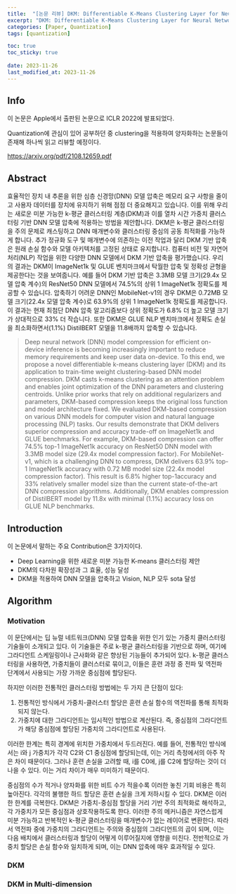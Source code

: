 ```yaml
---
title:  "[논문 리뷰] DKM: Differentiable K-Means Clustering Layer for Neural Network Compression"
excerpt: "DKM: Differentiable K-Means Clustering Layer for Neural Network Compression"
categories: [Paper, Quantization]
tags: [quantization]

toc: true
toc_sticky: true
 
date: 2023-11-26 
last_modified_at: 2023-11-26 
---
```


## Info

이 논문은 Apple에서 출판된 논문으로 ICLR 2022에 발표되었다.

Quantization에 관심이 있어 공부하던 중 clustering을 적용하여 양자화하는 논문들이 존재해 하나씩 읽고 리뷰할 예정이다.

https://arxiv.org/pdf/2108.12659.pdf

## Abstract

효율적인 장치 내 추론을 위한 심층 신경망(DNN) 모델 압축은 메모리 요구 사항을 줄이고 사용자 데이터를 장치에 유지하기 위해 점점 더 중요해지고 있습니다. 이를 위해 우리는 새로운 미분 가능한 k-평균 클러스터링 계층(DKM)과 이를 열차 시간 가중치 클러스터링 기반 DNN 모델 압축에 적용하는 방법을 제안합니다. DKM은 k-평균 클러스터링을 주의 문제로 캐스팅하고 DNN 매개변수와 클러스터링 중심의 공동 최적화를 가능하게 합니다. 추가 정규화 도구 및 매개변수에 의존하는 이전 작업과 달리 DKM 기반 압축은 원래 손실 함수와 모델 아키텍처를 고정된 상태로 유지합니다. 컴퓨터 비전 및 자연어 처리(NLP) 작업을 위한 다양한 DNN 모델에서 DKM 기반 압축을 평가했습니다. 우리의 결과는 DKM이 ImageNet1k 및 GLUE 벤치마크에서 탁월한 압축 및 정확성 균형을 제공한다는 것을 보여줍니다. 예를 들어 DKM 기반 압축은 3.3MB 모델 크기(29.4x 모델 압축 계수)의 ResNet50 DNN 모델에서 74.5%의 상위 1 ImageNet1k 정확도를 제공할 수 있습니다. 압축하기 어려운 DNN인 MobileNet-v1의 경우 DKM은 0.72MB 모델 크기(22.4x 모델 압축 계수)로 63.9%의 상위 1 ImageNet1k 정확도를 제공합니다. 이 결과는 현재 최첨단 DNN 압축 알고리즘보다 상위 정확도가 6.8% 더 높고 모델 크기가 상대적으로 33% 더 작습니다. 또한 DKM은 GLUE NLP 벤치마크에서 정확도 손실을 최소화하면서(1.1%) DistilBERT 모델을 11.8배까지 압축할 수 있습니다.

> Deep neural network (DNN) model compression for efficient on-device inference is becoming increasingly important to reduce memory requirements and keep user data on-device. To this end, we propose a novel differentiable k-means clustering layer (DKM) and its application to train-time weight clustering-based DNN model compression. DKM casts k-means clustering as an attention problem and enables joint optimization of the DNN parameters and clustering centroids. Unlike prior works that rely on additional regularizers and parameters, DKM-based compression keeps the original loss function and model architecture fixed. We evaluated DKM-based compression on various DNN models for computer vision and natural language processing (NLP) tasks. Our results demonstrate that DKM delivers superior compression and accuracy trade-off on ImageNet1k and GLUE benchmarks. For example, DKM-based compression can offer 74.5% top-1 ImageNet1k accuracy on ResNet50 DNN model with 3.3MB model size (29.4x model compression factor). For MobileNet-v1, which is a challenging DNN to compress, DKM delivers 63.9% top-1 ImageNet1k accuracy with 0.72 MB model size (22.4x model compression factor). This result is 6.8% higher top-1accuracy and 33% relatively smaller model size than the current state-of-the-art DNN compression algorithms. Additionally, DKM enables compression of DistilBERT model by 11.8x with minimal (1.1%) accuracy loss on GLUE NLP benchmarks.


## Introduction

이 논문에서 말하는 주요 Contribution은 3가지이다.
* Deep Learning을 위한 새로운 미분 가능한 K-means 클러스터링 제안
* DKM의 다차원 확장성과 그 효율, 성능 달성
* DKM을 적용하여 DNN 모델을 압축하고 Vision, NLP 모두 sota 달성


## Algorithm

### Motivation

이 문단에서는 딥 뉴럴 네트워크(DNN) 모델 압축을 위한 인기 있는 가중치 클러스터링 기술들이 소개되고 있다. 이 기술들은 주로 k-평균 클러스터링을 기반으로 하며, 여기에 그라디언트 스케일링이나 근사화와 같은 향상된 기능들이 추가되어 있다. k-평균 클러스터링을 사용하면, 가중치들이 클러스터로 묶이고, 이들은 훈련 과정 중 전파 및 역전파 단계에서 사용되는 가장 가까운 중심점에 할당된다.

하지만 이러한 전통적인 클러스터링 방법에는 두 가지 큰 단점이 있다:

1. 전통적인 방식에서 가중치-클러스터 할당은 훈련 손실 함수의 역전파를 통해 최적화되지 않는다.
2. 가중치에 대한 그라디언트는 임시적인 방법으로 계산된다. 즉, 중심점의 그라디언트가 해당 중심점에 할당된 가중치의 그라디언트로 사용된다.

이러한 한계는 특히 경계에 위치한 가중치에서 두드러진다. 예를 들어, 전통적인 방식에서는 i와 j 가중치가 각각 C2와 C1 중심점에 할당되는데, 이는 거리 측정에서의 아주 작은 차이 때문이다. 그러나 훈련 손실을 고려할 때, i를 C0에, j를 C2에 할당하는 것이 더 나을 수 있다. 이는 거리 차이가 매우 미미하기 때문이다.

중심점의 수가 적거나 양자화를 위한 비트 수가 적을수록 이러한 놓친 기회 비용은 특히 높아진다. 각각의 불행한 하드 할당은 훈련 손실을 크게 저하시킬 수 있다. DKM은 이러한 한계를 극복한다. DKM은 가중치-중심점 할당을 거리 기반 주의 최적화로 해석하고, 각 가중치가 모든 중심점과 상호작용하도록 한다. 이러한 주의 메커니즘은 자연스럽게 미분 가능하고 반복적인 k-평균 클러스터링을 매개변수가 없는 레이어로 변환한다. 따라서 역전파 중에 가중치의 그라디언트는 주의와 중심점의 그라디언트의 곱이 되며, 이는 다음 배치에서 클러스터링과 할당이 어떻게 이루어질지에 영향을 미친다. 전반적으로 가중치 할당은 손실 함수와 일치하게 되며, 이는 DNN 압축에 매우 효과적일 수 있다.


### DKM

### DKM in Multi-dimension